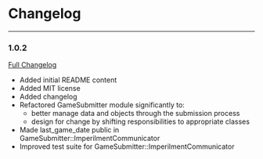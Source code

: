 # Changelog
___
### 1.0.2
[Full Changelog](https://github.com/Zullybur/imperilment_game_maker/compare/version-1.0.2...version-1.0.1)

* Added initial README content
* Added MIT license
* Added changelog
* Refactored GameSubmitter module significantly to:
  * better manage data and objects through the submission process
  * design for change by shifting responsibilities to appropriate classes
* Made last_game_date public in GameSubmitter::ImperilmentCommunicator
* Improved test suite for GameSubmitter::ImperilmentCommunicator
